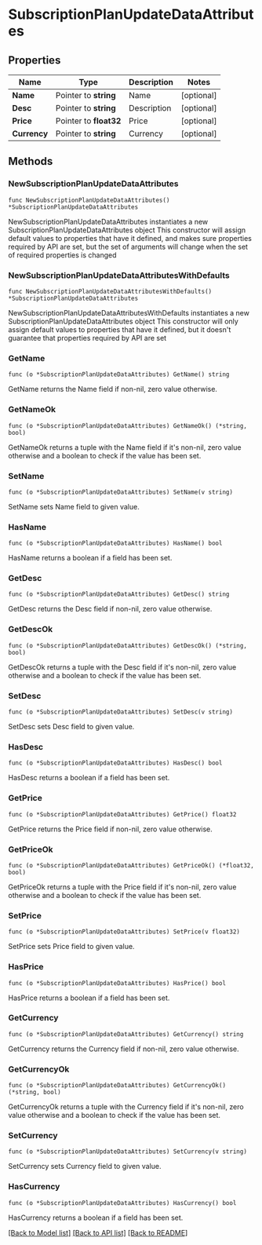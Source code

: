 # SubscriptionPlanUpdateDataAttributes

## Properties

Name | Type | Description | Notes
------------ | ------------- | ------------- | -------------
**Name** | Pointer to **string** | Name | [optional] 
**Desc** | Pointer to **string** | Description | [optional] 
**Price** | Pointer to **float32** | Price | [optional] 
**Currency** | Pointer to **string** | Currency | [optional] 

## Methods

### NewSubscriptionPlanUpdateDataAttributes

`func NewSubscriptionPlanUpdateDataAttributes() *SubscriptionPlanUpdateDataAttributes`

NewSubscriptionPlanUpdateDataAttributes instantiates a new SubscriptionPlanUpdateDataAttributes object
This constructor will assign default values to properties that have it defined,
and makes sure properties required by API are set, but the set of arguments
will change when the set of required properties is changed

### NewSubscriptionPlanUpdateDataAttributesWithDefaults

`func NewSubscriptionPlanUpdateDataAttributesWithDefaults() *SubscriptionPlanUpdateDataAttributes`

NewSubscriptionPlanUpdateDataAttributesWithDefaults instantiates a new SubscriptionPlanUpdateDataAttributes object
This constructor will only assign default values to properties that have it defined,
but it doesn't guarantee that properties required by API are set

### GetName

`func (o *SubscriptionPlanUpdateDataAttributes) GetName() string`

GetName returns the Name field if non-nil, zero value otherwise.

### GetNameOk

`func (o *SubscriptionPlanUpdateDataAttributes) GetNameOk() (*string, bool)`

GetNameOk returns a tuple with the Name field if it's non-nil, zero value otherwise
and a boolean to check if the value has been set.

### SetName

`func (o *SubscriptionPlanUpdateDataAttributes) SetName(v string)`

SetName sets Name field to given value.

### HasName

`func (o *SubscriptionPlanUpdateDataAttributes) HasName() bool`

HasName returns a boolean if a field has been set.

### GetDesc

`func (o *SubscriptionPlanUpdateDataAttributes) GetDesc() string`

GetDesc returns the Desc field if non-nil, zero value otherwise.

### GetDescOk

`func (o *SubscriptionPlanUpdateDataAttributes) GetDescOk() (*string, bool)`

GetDescOk returns a tuple with the Desc field if it's non-nil, zero value otherwise
and a boolean to check if the value has been set.

### SetDesc

`func (o *SubscriptionPlanUpdateDataAttributes) SetDesc(v string)`

SetDesc sets Desc field to given value.

### HasDesc

`func (o *SubscriptionPlanUpdateDataAttributes) HasDesc() bool`

HasDesc returns a boolean if a field has been set.

### GetPrice

`func (o *SubscriptionPlanUpdateDataAttributes) GetPrice() float32`

GetPrice returns the Price field if non-nil, zero value otherwise.

### GetPriceOk

`func (o *SubscriptionPlanUpdateDataAttributes) GetPriceOk() (*float32, bool)`

GetPriceOk returns a tuple with the Price field if it's non-nil, zero value otherwise
and a boolean to check if the value has been set.

### SetPrice

`func (o *SubscriptionPlanUpdateDataAttributes) SetPrice(v float32)`

SetPrice sets Price field to given value.

### HasPrice

`func (o *SubscriptionPlanUpdateDataAttributes) HasPrice() bool`

HasPrice returns a boolean if a field has been set.

### GetCurrency

`func (o *SubscriptionPlanUpdateDataAttributes) GetCurrency() string`

GetCurrency returns the Currency field if non-nil, zero value otherwise.

### GetCurrencyOk

`func (o *SubscriptionPlanUpdateDataAttributes) GetCurrencyOk() (*string, bool)`

GetCurrencyOk returns a tuple with the Currency field if it's non-nil, zero value otherwise
and a boolean to check if the value has been set.

### SetCurrency

`func (o *SubscriptionPlanUpdateDataAttributes) SetCurrency(v string)`

SetCurrency sets Currency field to given value.

### HasCurrency

`func (o *SubscriptionPlanUpdateDataAttributes) HasCurrency() bool`

HasCurrency returns a boolean if a field has been set.


[[Back to Model list]](../README.md#documentation-for-models) [[Back to API list]](../README.md#documentation-for-api-endpoints) [[Back to README]](../README.md)


